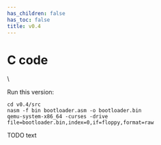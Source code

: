 ```yaml
---
has_children: false
has_toc: false
title: v0.4
---
```


# C code 
\

Run this version:
```
cd v0.4/src
nasm -f bin bootloader.asm -o bootloader.bin
qemu-system-x86_64 -curses -drive file=bootloader.bin,index=0,if=floppy,format=raw
```

TODO text
